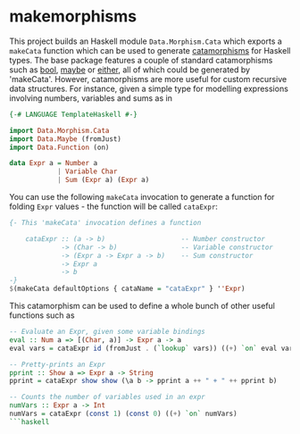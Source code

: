 makemorphisms
=============

This project builds an Haskell module `Data.Morphism.Cata` which exports a
`makeCata` function which can be used to generate
[catamorphisms](http://www.haskell.org/haskellwiki/Catamorphisms) for Haskell
types. The base package features a couple of standard catamorphisms such as
[bool](http://hackage.haskell.org/package/base-4.7.0.1/docs/Data-Bool.html#v:bool),
[maybe](http://hackage.haskell.org/package/base-4.7.0.1/docs/Data-Maybe.html#v:maybe)
or
[either](http://hackage.haskell.org/package/base-4.7.0.1/docs/Data-Either.html#v:either),
all of which could be generated by 'makeCata'. However, catamorphisms are more
useful for custom recursive data structures. For instance, given a simple type
for modelling expressions involving numbers, variables and sums as in

``` haskell
{-# LANGUAGE TemplateHaskell #-}

import Data.Morphism.Cata
import Data.Maybe (fromJust)
import Data.Function (on)

data Expr a = Number a
            | Variable Char
            | Sum (Expr a) (Expr a)
```

You can use the following `makeCata` invocation to generate a function for folding `Expr`
values - the function will be called `cataExpr`:

``` haskell
{- This 'makeCata' invocation defines a function

    cataExpr :: (a -> b)                   -- Number constructor
             -> (Char -> b)                -- Variable constructor
             -> (Expr a -> Expr a -> b)    -- Sum constructor
             -> Expr a
             -> b
-}
$(makeCata defaultOptions { cataName = "cataExpr" } ''Expr)
```

This catamorphism can be used to define a whole bunch of other useful functions such as

``` haskell
-- Evaluate an Expr, given some variable bindings
eval :: Num a => [(Char, a)] -> Expr a -> a
eval vars = cataExpr id (fromJust . (`lookup` vars)) ((+) `on` eval vars)

-- Pretty-prints an Expr
pprint :: Show a => Expr a -> String
pprint = cataExpr show show (\a b -> pprint a ++ " + " ++ pprint b)

-- Counts the number of variables used in an expr
numVars :: Expr a -> Int
numVars = cataExpr (const 1) (const 0) ((+) `on` numVars)
```haskell

